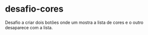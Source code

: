 # desafio-cores
Desafio a criar dois botões onde um mostra a lista de cores e o outro desaparece com a lista.
